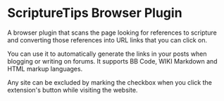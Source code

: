 # ScriptureTips Browser Plugin

A browser plugin that scans the page looking for references to scripture and converting those references into URL links that you can click on.

You can use it to automatically generate the links in your posts when blogging or writing on forums. It supports BB Code, WIKI Markdown and HTML markup languages.

Any site can be excluded by marking the checkbox when you click the extension's button while visiting the website.
